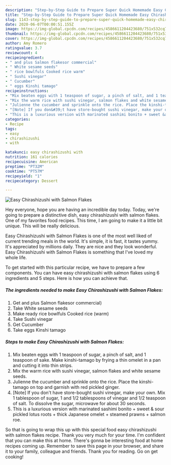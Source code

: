 ```yaml
---
description: "Step-by-Step Guide to Prepare Super Quick Homemade Easy Chirashizushi with Salmon Flakes"
title: "Step-by-Step Guide to Prepare Super Quick Homemade Easy Chirashizushi with Salmon Flakes"
slug: 1143-step-by-step-guide-to-prepare-super-quick-homemade-easy-chirashizushi-with-salmon-flakes
date: 2020-06-07T00:00:51.155Z
image: https://img-global.cpcdn.com/recipes/4586611204423680/751x532cq70/easy-chirashizushi-with-salmon-flakes-recipe-main-photo.jpg
thumbnail: https://img-global.cpcdn.com/recipes/4586611204423680/751x532cq70/easy-chirashizushi-with-salmon-flakes-recipe-main-photo.jpg
cover: https://img-global.cpcdn.com/recipes/4586611204423680/751x532cq70/easy-chirashizushi-with-salmon-flakes-recipe-main-photo.jpg
author: Amy Romero
ratingvalue: 3.7
reviewcount: 4
recipeingredient:
- " and plus Salmon flakesor commercial"
- " White sesame seeds"
- " rice bowlfuls Cooked rice warm"
- " Sushi vinegar"
- " Cucumber"
- " eggs Kinshi tamago"
recipeinstructions:
- "Mix beaten eggs with 1 teaspoon of sugar, a pinch of salt, and 1 teaspoon of sake. Make kinshi-tamago by frying a thin omelet in a pan and cutting it into thin strips."
- "Mix the warm rice with sushi vinegar, salmon flakes and white sesame seeds."
- "Julienne the cucumber and sprinkle onto the rice. Place the kinshi-tamago on top and garnish with red pickled ginger."
- "[Note] If you don&#39;t have store-bought sushi vinegar, make your own. Mix 1 tablespoon of sugar, 1 and 1/2 tablespoons of vinegar and 1/2 teaspoon of salt. To dissolve the sugar, microwave for about 30 seconds."
- "This is a luxurious version with marinated sashimi bonito + sweet &amp; sour pickled lotus roots + thick Japanese omelet + steamed prawns + salmon roe."
categories:
- Recipe
tags:
- easy
- chirashizushi
- with

katakunci: easy chirashizushi with 
nutrition: 161 calories
recipecuisine: American
preptime: "PT32M"
cooktime: "PT57M"
recipeyield: "1"
recipecategory: Dessert

---
```



![Easy Chirashizushi with Salmon Flakes](https://img-global.cpcdn.com/recipes/4586611204423680/751x532cq70/easy-chirashizushi-with-salmon-flakes-recipe-main-photo.jpg)

Hey everyone, hope you are having an incredible day today. Today, we're going to prepare a distinctive dish, easy chirashizushi with salmon flakes. One of my favorites food recipes. This time, I am going to make it a little bit unique. This will be really delicious.



Easy Chirashizushi with Salmon Flakes is one of the most well liked of current trending meals in the world. It's simple, it is fast, it tastes yummy. It's appreciated by millions daily. They are nice and they look wonderful. Easy Chirashizushi with Salmon Flakes is something that I've loved my whole life.


To get started with this particular recipe, we have to prepare a few components. You can have easy chirashizushi with salmon flakes using 6 ingredients and 5 steps. Here is how you can achieve that.

<!--inarticleads1-->

##### The ingredients needed to make Easy Chirashizushi with Salmon Flakes:

1. Get  and plus Salmon flakesor commercial)
1. Take  White sesame seeds
1. Make ready  rice bowlfuls Cooked rice (warm)
1. Take  Sushi vinegar
1. Get  Cucumber
1. Take  eggs Kinshi tamago




<!--inarticleads2-->

##### Steps to make Easy Chirashizushi with Salmon Flakes:

1. Mix beaten eggs with 1 teaspoon of sugar, a pinch of salt, and 1 teaspoon of sake. Make kinshi-tamago by frying a thin omelet in a pan and cutting it into thin strips.
1. Mix the warm rice with sushi vinegar, salmon flakes and white sesame seeds.
1. Julienne the cucumber and sprinkle onto the rice. Place the kinshi-tamago on top and garnish with red pickled ginger.
1. [Note] If you don&#39;t have store-bought sushi vinegar, make your own. Mix 1 tablespoon of sugar, 1 and 1/2 tablespoons of vinegar and 1/2 teaspoon of salt. To dissolve the sugar, microwave for about 30 seconds.
1. This is a luxurious version with marinated sashimi bonito + sweet &amp; sour pickled lotus roots + thick Japanese omelet + steamed prawns + salmon roe.




So that is going to wrap this up with this special food easy chirashizushi with salmon flakes recipe. Thank you very much for your time. I'm confident that you can make this at home. There's gonna be interesting food at home recipes coming up. Remember to save this page in your browser, and share it to your family, colleague and friends. Thank you for reading. Go on get cooking!

